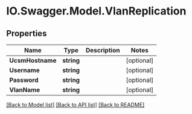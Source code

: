 # IO.Swagger.Model.VlanReplication
## Properties

Name | Type | Description | Notes
------------ | ------------- | ------------- | -------------
**UcsmHostname** | **string** |  | [optional] 
**Username** | **string** |  | [optional] 
**Password** | **string** |  | [optional] 
**VlanName** | **string** |  | [optional] 

[[Back to Model list]](../README.md#documentation-for-models) [[Back to API list]](../README.md#documentation-for-api-endpoints) [[Back to README]](../README.md)

